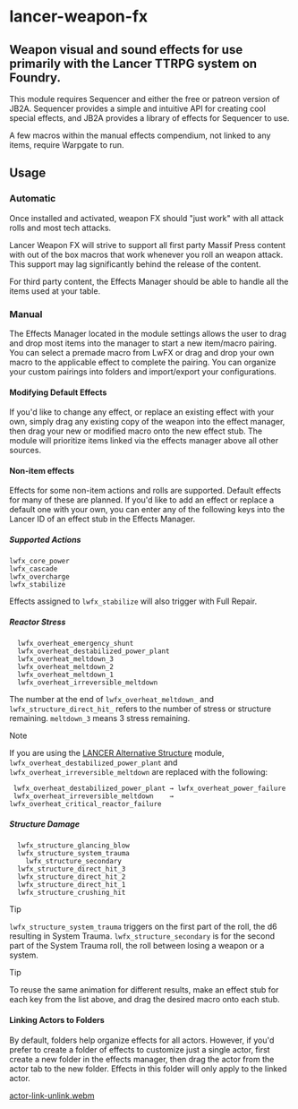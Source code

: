 # lancer-weapon-fx
## Weapon visual and sound effects for use primarily with the Lancer TTRPG system on Foundry.
This module requires Sequencer and either the free or patreon version of JB2A.  Sequencer provides a simple and intuitive API for creating cool special effects, and JB2A provides a library of effects for Sequencer to use.

A few macros within the manual effects compendium, not linked to any items, require Warpgate to run.

## Usage

### Automatic

Once installed and activated, weapon FX should "just work" with all attack rolls and most tech attacks.

Lancer Weapon FX will strive to support all first party Massif Press content with out of the box macros that work whenever you roll an weapon attack. This support may lag significantly behind the release of the content.

For third party content, the Effects Manager should be able to handle all the items used at your table.

### Manual

The Effects Manager located in the module settings allows the user to drag and drop most items into the  manager to start a new item/macro pairing.  You can select a premade macro from LwFX or drag and drop your own macro to the applicable effect to complete the pairing.  You can organize your custom pairings into folders and import/export your configurations.

#### Modifying Default Effects

If you'd like to change any effect, or replace an existing effect with your own, simply drag any existing copy of the weapon into the effect manager, then drag your new or modified macro onto the new effect stub.  The module will prioritize items linked via the effects manager above all other sources.

#### Non-item effects

Effects for some non-item actions and rolls are supported. Default effects for many of these are planned.  If you'd like to add an effect or replace a default one with your own, you can enter any of the following keys into the Lancer ID of an effect stub in the Effects Manager.

##### Supported Actions
```
lwfx_core_power
lwfx_cascade
lwfx_overcharge
lwfx_stabilize
```

Effects assigned to ``lwfx_stabilize`` will also trigger with Full Repair.

##### Reactor Stress
```
  lwfx_overheat_emergency_shunt
  lwfx_overheat_destabilized_power_plant
  lwfx_overheat_meltdown_3
  lwfx_overheat_meltdown_2
  lwfx_overheat_meltdown_1
  lwfx_overheat_irreversible_meltdown
```

The number at the end of ``lwfx_overheat_meltdown_`` and ``lwfx_structure_direct_hit_`` refers to the number of stress or structure remaining.  ``meltdown_3`` means 3 stress remaining.

> [!NOTE]
> If you are using the [LANCER Alternative Structure](https://foundryvtt.com/packages/lancer-alt-structure) module, `lwfx_overheat_destabilized_power_plant` and `lwfx_overheat_irreversible_meltdown` are replaced with the following:
>
> ```
>  lwfx_overheat_destabilized_power_plant → lwfx_overheat_power_failure
>  lwfx_overheat_irreversible_meltdown    → lwfx_overheat_critical_reactor_failure
> ```



##### Structure Damage
```
  lwfx_structure_glancing_blow
  lwfx_structure_system_trauma
    lwfx_structure_secondary
  lwfx_structure_direct_hit_3
  lwfx_structure_direct_hit_2
  lwfx_structure_direct_hit_1
  lwfx_structure_crushing_hit
```

> [!TIP]
> ``lwfx_structure_system_trauma`` triggers on the first part of the roll, the d6 resulting in System Trauma. ``lwfx_structure_secondary`` is for the second part of the System Trauma roll, the roll between losing a weapon or a system.

> [!TIP]
> To reuse the same animation for different results, make an effect stub for each key from the list above, and drag the desired macro onto each stub.

#### Linking Actors to Folders

By default, folders help organize effects for all actors.  However, if you'd prefer to create a folder of effects to customize just a single actor, first create a new folder in the effects manager, then drag the actor from the actor tab to the new folder.  Effects in this folder will only apply to the linked actor.

[actor-link-unlink.webm](https://github.com/user-attachments/assets/93ed3a75-0389-4acf-90b8-1f037f3adbc8)
